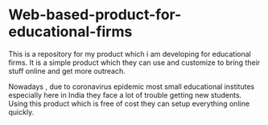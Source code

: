 # Web-based-product-for-educational-firms
This is a repository for my product which i am developing for educational firms. It is a simple product which they can use and customize to bring their stuff online and get more outreach. 

Nowadays , due to coronavirus epidemic most small educational institutes especially here in India they face a lot of trouble getting new students. Using this product which is free of cost they can setup everything online quickly. 
